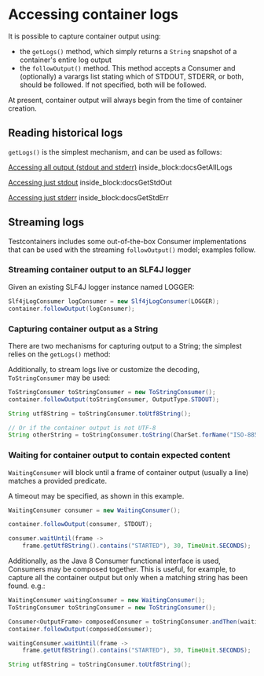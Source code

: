 # Accessing container logs

It is possible to capture container output using:
 
 * the `getLogs()` method, which simply returns a `String` snapshot of a container's entire log output
 * the `followOutput()` method. This method accepts a Consumer and (optionally)
a varargs list stating which of STDOUT, STDERR, or both, should be followed. If not specified, both will be followed.

At present, container output will always begin from the time of container creation.

## Reading historical logs

`getLogs()` is the simplest mechanism, and can be used as follows:

<!--codeinclude--> 
[Accessing all output (stdout and stderr)](../../core/src/test/java/org/testcontainers/containers/output/ContainerLogsTest.java) inside_block:docsGetAllLogs
<!--/codeinclude-->

<!--codeinclude--> 
[Accessing just stdout](../../core/src/test/java/org/testcontainers/containers/output/ContainerLogsTest.java) inside_block:docsGetStdOut
<!--/codeinclude-->

<!--codeinclude--> 
[Accessing just stderr](../../core/src/test/java/org/testcontainers/containers/output/ContainerLogsTest.java) inside_block:docsGetStdErr
<!--/codeinclude-->

## Streaming logs

Testcontainers includes some out-of-the-box Consumer implementations that can be used with the streaming `followOutput()` model; examples follow.

### Streaming container output to an SLF4J logger

Given an existing SLF4J logger instance named LOGGER:
```java
Slf4jLogConsumer logConsumer = new Slf4jLogConsumer(LOGGER);
container.followOutput(logConsumer);
```

### Capturing container output as a String

There are two mechanisms for capturing output to a String; the simplest relies on the `getLogs()` method:


Additionally, to stream logs live or customize the decoding, `ToStringConsumer` may be used:

```java
ToStringConsumer toStringConsumer = new ToStringConsumer();
container.followOutput(toStringConsumer, OutputType.STDOUT);

String utf8String = toStringConsumer.toUtf8String();

// Or if the container output is not UTF-8
String otherString = toStringConsumer.toString(CharSet.forName("ISO-8859-1"));
```

### Waiting for container output to contain expected content

`WaitingConsumer` will block until a frame of container output (usually a line) matches a provided predicate.

A timeout may be specified, as shown in this example.
```java
WaitingConsumer consumer = new WaitingConsumer();

container.followOutput(consumer, STDOUT);

consumer.waitUntil(frame -> 
    frame.getUtf8String().contains("STARTED"), 30, TimeUnit.SECONDS);
```

Additionally, as the Java 8 Consumer functional interface is used, Consumers may be composed together. This is
useful, for example, to capture all the container output but only when a matching string has been found. e.g.:
```java
WaitingConsumer waitingConsumer = new WaitingConsumer();
ToStringConsumer toStringConsumer = new ToStringConsumer();

Consumer<OutputFrame> composedConsumer = toStringConsumer.andThen(waitingConsumer);
container.followOutput(composedConsumer);

waitingConsumer.waitUntil(frame -> 
    frame.getUtf8String().contains("STARTED"), 30, TimeUnit.SECONDS);

String utf8String = toStringConsumer.toUtf8String();
```
